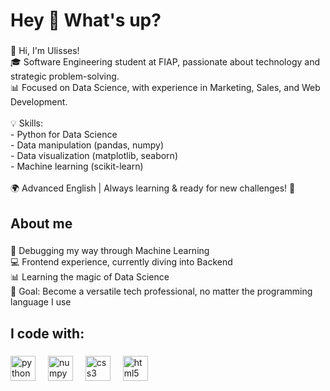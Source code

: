 <h1 align="left">Hey 👋 What's up?</h1>

###

<p align="left">👋 Hi, I'm Ulisses!  <br>🎓 Software Engineering student at FIAP, passionate about technology and strategic problem-solving.  <br>📊 Focused on Data Science, with experience in Marketing, Sales, and Web Development.  <br><br>💡 Skills:  <br>- Python for Data Science  <br>- Data manipulation (pandas, numpy)  <br>- Data visualization (matplotlib, seaborn)  <br>- Machine learning (scikit-learn)  <br><br>🌍 Advanced English | Always learning & ready for new challenges! 🚀</p>

###

<h2 align="left">About me</h2>

###

<p align="left">🐛 Debugging my way through Machine Learning<br>💻 Frontend experience, currently diving into Backend  <br>📊 Learning the magic of Data Science<br>🎯 Goal: Become a versatile tech professional, no matter the programming language I use</p>

###

<h2 align="left">I code with:</h2>

###

<div align="left">
  <img src="https://cdn.jsdelivr.net/gh/devicons/devicon/icons/python/python-original.svg" height="40" alt="python logo"  />
  <img width="12" />
  <img src="https://cdn.jsdelivr.net/gh/devicons/devicon/icons/numpy/numpy-original.svg" height="40" alt="numpy logo"  />
  <img width="12" />
  <img src="https://cdn.jsdelivr.net/gh/devicons/devicon/icons/css3/css3-original.svg" height="40" alt="css3 logo"  />
  <img width="12" />
  <img src="https://cdn.jsdelivr.net/gh/devicons/devicon/icons/html5/html5-original.svg" height="40" alt="html5 logo"  />
</div>

###
